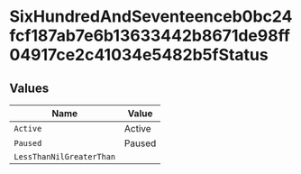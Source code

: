 # SixHundredAndSeventeenceb0bc24fcf187ab7e6b13633442b8671de98ff04917ce2c41034e5482b5fStatus


## Values

| Name                     | Value                    |
| ------------------------ | ------------------------ |
| `Active`                 | Active                   |
| `Paused`                 | Paused                   |
| `LessThanNilGreaterThan` | <nil>                    |